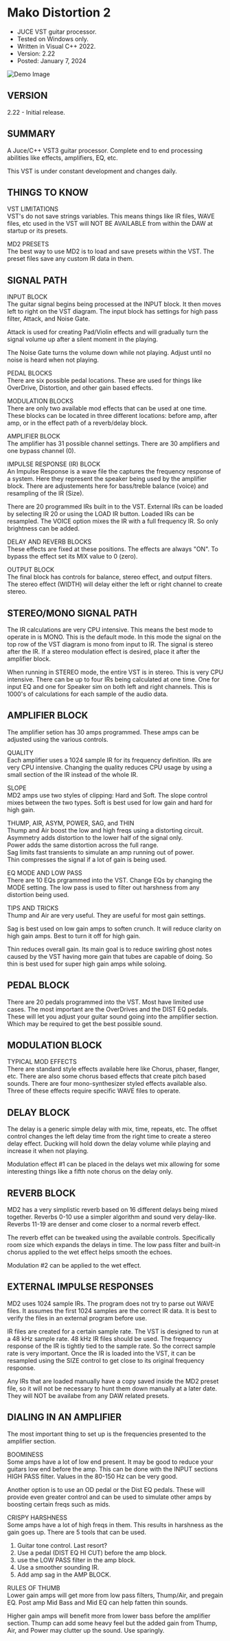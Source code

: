 # Mako Distortion 2
* JUCE VST guitar processor.
* Tested on Windows only.
* Written in Visual C++ 2022.
* Version: 2.22
* Posted: January 7, 2024

![Demo Image](docs/assets/md2_demo_222_01.png)

VERSION
------------------------------------------------------------------
2.22 - Initial release.  
       
SUMMARY
------------------------------------------------------------------
A Juce/C++ VST3 guitar processor. Complete end to end processing
abilities like effects, amplifiers, EQ, etc.

This VST is under constant development and changes daily. 

THINGS TO KNOW
------------------------------------------------------------------
VST LIMITATIONS<br/>
VST's do not save strings variables. This means things like IR
files, WAVE files, etc used in the VST will NOT BE AVAILABLE
from within the DAW at startup or its presets. 

MD2 PRESETS<br/>
The best way to use MD2 is to load and save presets within the VST.
The preset files save any custom IR data in them.

SIGNAL PATH
------------------------------------------------------------------
INPUT BLOCK<br/>
The guitar signal begins being processed at the INPUT block. It then
moves left to right on the VST diagram. The input block has settings
for high pass filter, Attack, and Noise Gate.

Attack is used for creating Pad/Violin effects and will gradually turn
the signal volume up after a silent moment in the playing. 

The Noise Gate turns the volume down while not playing. Adjust until
no noise is heard when not playing.

PEDAL BLOCKS<br/>
There are six possible pedal locations. These are used for things like
OverDrive, Distortion, and other gain based effects.

MODULATION BLOCKS<br/>
There are only two available mod effects that can be used at one time. 
These blocks can be located in three different locations: before amp,
after amp, or in the effect path of a reverb/delay block.

AMPLIFIER BLOCK<br/>
The amplifier has 31 possible channel settings. There are 30 amplifiers
and one bypass channel (0). 

IMPULSE RESPONSE (IR) BLOCK<br/>
An Impulse Response is a wave file the captures the frequency response
of a system. Here they represent the speaker being used by the amplifier
block. There are adjustements here for bass/treble balance (voice) and
resampling of the IR (Size).

There are 20 programmed IRs built in to the VST. External IRs can be loaded
by selecting IR 20 or using the LOAD IR button. Loaded IRs can be resampled.
The VOICE option mixes the IR with a full frequency IR. So only brightness
can be added.

DELAY AND REVERB BLOCKS<br/>
These effects are fixed at these positions. The effects are always "ON".
To bypass the effect set its MIX value to 0 (zero).

OUTPUT BLOCK<br/>
The final block has controls for balance, stereo effect, and output filters. 
The stereo effect (WIDTH) will delay either the left or right channel to
create stereo. 


STEREO/MONO SIGNAL PATH 
------------------------------------------------------------------
The IR calculations are very CPU intensive. This means the best mode
to operate in is MONO. This is the default mode. In this mode the signal 
on the top row of the VST diagram is mono from input to IR. The signal 
is stereo after the IR. If a stereo modulation effect is desired, place
it after the amplifier block.

When running in STEREO mode, the entire VST is in stereo. This is very CPU
intensive. There can be up to four IRs being calculated at one time. One
for input EQ and one for Speaker sim on both left and right channels. This is
1000's of calculations for each sample of the audio data.


AMPLIFIER BLOCK
------------------------------------------------------------------
The amplifier setion has 30 amps programmed. These amps can be adjusted
using the various controls. 

QUALITY<br/>
Each amplifier uses a 1024 sample IR for its frequency definition. IRs
are very CPU intensive. Changing the quality reduces CPU usage by using
a small section of the IR instead of the whole IR. 

SLOPE<br/>
MD2 amps use two styles of clipping: Hard and Soft. The slope control mixes
between the two types. Soft is best used for low gain and hard for high gain.

THUMP, AIR, ASYM, POWER, SAG, and THIN<br/>
Thump and Air boost the low and high freqs using a distorting circuit.<br/>
Asymmetry adds distortion to the lower half of the signal only. <br/>
Power adds the same distortion across the full range. <br/>
Sag limits fast transients to simulate an amp running out of power.<br/>
Thin compresses the signal if a lot of gain is being used.<br/>

EQ MODE AND LOW PASS<br/>
There are 10 EQs prgrammed into the VST. Change EQs by changing the MODE
setting. The low pass is used to filter out harshness from any distortion
being used.

TIPS AND TRICKS<br/>
Thump and Air are very useful. They are useful for most gain settings.

Sag is best used on low gain amps to soften crunch. It will reduce clarity 
on high gain amps. Best to turn it off for high gain.

Thin reduces overall gain. Its main goal is to reduce swirling ghost notes
caused by the VST having more gain that tubes are capable of doing. So thin 
is best used for super high gain amps while soloing. 


PEDAL BLOCK
------------------------------------------------------------------
There are 20 pedals programmed into the VST. Most have limited use cases.
The most important are the OverDrives and the DIST EQ pedals. These will 
let you adjust your guitar sound going into the amplifier section. Which
may be required to get the best possible sound.


MODULATION BLOCK
------------------------------------------------------------------
TYPICAL MOD EFFECTS<br/>
There are standard style effects available here like Chorus, phaser,
flanger, etc. There are also some chorus based effects that create
pitch based sounds. There are four mono-synthesizer styled effects
available also. Three of these effects require specific WAVE files
to operate. 

DELAY BLOCK
------------------------------------------------------------------
The delay is a generic simple delay with mix, time, repeats, etc.
The offset control changes the left delay time from the right time
to create a stereo delay effect. Ducking will hold down the delay
volume while playing and increase it when not playing.

Modulation effect #1 can be placed in the delays wet mix allowing for
some interesting things like a fifth note chorus on the delay only.

REVERB BLOCK
------------------------------------------------------------------
MD2 has a very simplistic reverb based on 16 different delays being
mixed together. Reverbs 0-10 use a simpler algorithm and sound very
delay-like. Reverbs 11-19 are denser and come closer to a normal reverb
effect.

The reverb effet can be tweaked using the available controls. Specifically
room size which expands the delays in time. The low pass filter and built-in
chorus applied to the wet effect helps smooth the echoes.

Modulation #2 can be applied to the wet effect. 


EXTERNAL IMPULSE RESPONSES
------------------------------------------------------------------
MD2 uses 1024 sample IRs. The program does not try to parse out WAVE
files. It assumes the first 1024 samples are the correct IR data. It
is best to verify the files in an external program before use. 

IR files are created for a certain sample rate. The VST is designed
to run at a 48 kHz sample rate. 48 kHz IR files should be used. The
frequency response of the IR is tightly tied to the sample rate. So 
the correct sample rate is very important. Once the IR is loaded into
the VST, it can be resampled using the SIZE control to get close to
its original frequency response.

Any IRs that are loaded manually have a copy saved inside the MD2
preset file, so it will not be necessary to hunt them down manually
at a later date. They will NOT be availabe from any DAW related presets.


DIALING IN AN AMPLIFIER 
------------------------------------------------------------------
The most important thing to set up is the frequencies presented to
the amplifier section. 

BOOMINESS<br/>
Some amps have a lot of low end present. It may be good to reduce your
guitars low end before the amp. This can be done with the INPUT sections
HIGH PASS filter. Values in the 80-150 Hz can be very good.

Another option is to use an OD pedal or the Dist EQ pedals. These will
provide even greater control and can be used to simulate other amps by
boosting certain freqs such as mids.

CRISPY HARSHNESS<br/>
Some amps have a lot of high freqs in them. This results in harshness
as the gain goes up. There are 5 tools that can be used.

1) Guitar tone control. Last resort?
2) Use a pedal (DIST EQ HI CUT) before the amp block.
3) use the LOW PASS filter in the amp block.
4) Use a smoother sounding IR.
5) Add amp sag in the AMP BLOCK.

RULES OF THUMB<br/>
Lower gain amps will get more from low pass filters, Thump/Air, and
pregain EQ. Post amp Mid Bass and Mid EQ can help fatten thin sounds.

Higher gain amps will benefit more from lower bass before the amplifier
section. Thump can add some heavy feel but the added gain from Thump,
Air, and Power may clutter up the sound. Use sparingly.













